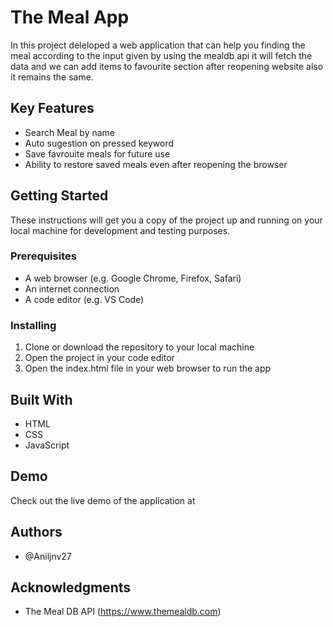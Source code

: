 # The Meal App 
In this project deleloped a web application that can help you finding the meal according to the input given by using the mealdb api it will fetch the data and we can add items to favourite section after reopening website also it remains the same.

## Key Features

- Search Meal by name
- Auto sugestion on pressed keyword
- Save favrouite meals for future use
- Ability to restore saved meals even after reopening the browser

## Getting Started

These instructions will get you a copy of the project up and running on your local machine for development and testing purposes.

### Prerequisites

- A web browser (e.g. Google Chrome, Firefox, Safari)
- An internet connection
- A code editor (e.g. VS Code)

### Installing

1. Clone or download the repository to your local machine
2. Open the project in your code editor
3. Open the index.html file in your web browser to run the app

## Built With

- HTML
- CSS
- JavaScript

## Demo

Check out the live demo of the application at 

## Authors

- @Aniljnv27


## Acknowledgments

- The Meal DB API (https://www.themealdb.com)


